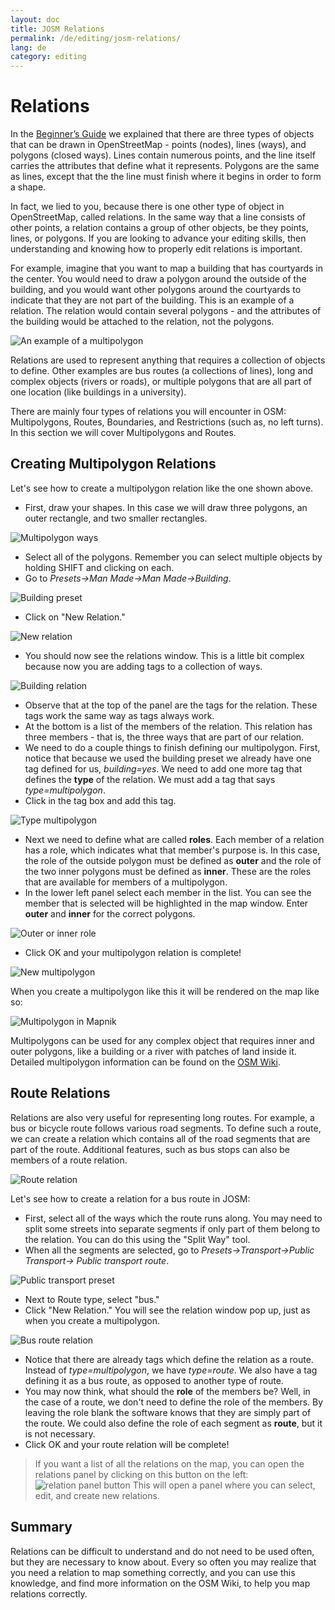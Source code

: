 ```yaml
---
layout: doc
title: JOSM Relations
permalink: /de/editing/josm-relations/
lang: de
category: editing
---
```


Relations
==========

In the [Beginner’s Guide](/en/beginner) we explained that there are three
types of objects that can be drawn in OpenStreetMap - points (nodes), lines (ways), and
polygons (closed ways). Lines contain numerous points, and the line itself carries
the attributes that define what it represents.  Polygons are the same as
lines, except that the the line must finish where it begins in order to
form a shape.

In fact, we lied to you, because there is one other type of object in OpenStreetMap,
called relations.  In the same way that a line consists of other
points, a relation contains a group of other objects, be they points,
lines, or polygons.  If you are looking to advance your editing
skills, then understanding and knowing how to properly edit relations is
important.

For example, imagine that you want to map a building that has courtyards
in the center.  You would need to draw a polygon around the outside of
the building, and you would want other polygons around the courtyards
to indicate that they are not part of the building.  This is an example
of a relation.  The relation would contain several polygons - and the
attributes of the building would be attached to the relation, not the
polygons.

![An example of a multipolygon][]

Relations are used to represent anything that requires a collection of
objects to define.  Other examples are bus routes (a collections of
lines), long and complex objects (rivers or roads), or multiple polygons
that are all part of one location (like buildings in a university).

There are mainly four types of relations you will encounter in OSM:
Multipolygons, Routes, Boundaries, and Restrictions (such as, no left
turns).  In this section we will cover Multipolygons and Routes.

Creating Multipolygon Relations
-------------------------------

Let's see how to create a multipolygon relation like the one shown above.

-   First, draw your shapes. In this case we will draw three polygons, an
    outer rectangle, and two smaller rectangles.

![Multipolygon ways][]

-   Select all of the polygons. Remember you can select multiple objects
    by holding SHIFT and clicking on each.
-   Go to *Presets->Man Made->Man Made->Building*.

![Building preset][]

-   Click on "New Relation."

![New relation][]

-   You should now see the relations window. This is a little bit complex
    because now you are adding tags to a collection of ways.

![Building relation][]

-   Observe that at the top of the panel are the tags for the relation. These tags
    work the same way as tags always work.
-   At the bottom is a list of the members of the relation. This relation has
    three members - that is, the three ways that are part of our relation.
-   We need to do a couple things to finish defining our multipolygon. First,
    notice that because we used the building preset we already have one tag
    defined for us, *building=yes*. We need to add one more tag that defines
    the **type** of the relation. We must add a tag that says *type=multipolygon*.
-   Click in the tag box and add this tag.

![Type multipolygon][]

-   Next we need to define what are called **roles**. Each member of a relation
    has a role, which indicates what that member's purpose is. In this case, the
    role of the outside polygon must be defined as **outer** and the role of the
    two inner polygons must be defined as **inner**. These are the roles that are
    available for members of a multipolygon.
-   In the lower left panel select each member in the list. You can see the member
    that is selected will be highlighted in the map window. Enter **outer** and
    **inner** for the correct polygons.

![Outer or inner role][]

-   Click OK and your multipolygon relation is complete!

![New multipolygon][]

When you create a multipolygon like this it will be rendered on the map like so:

![Multipolygon in Mapnik][]

Multipolygons can be used for any complex object that requires inner and outer polygons, like
a building or a river with patches of land inside it. Detailed multipolygon information can be
found on the [OSM Wiki](http://wiki.openstreetmap.org/wiki/Relation:multipolygon).

Route Relations
----------------

Relations are also very useful for representing long routes. For example, a bus
or bicycle route follows various road segments. To define such a route, we can
create a relation which contains all of the road segments that are part of the route.
Additional features, such as bus stops can also be members of a route relation.

![Route relation][]

Let's see how to create a relation for a bus route in JOSM:

-   First, select all of the ways which the route runs along. You may need to
    split some streets into separate segments if only part of them belong to
    the relation. You can do this using the "Split Way" tool.
-   When all the segments are selected, go to *Presets->Transport->Public Transport->
    Public transport route*.

![Public transport preset][]

-   Next to Route type, select "bus."
-   Click "New Relation." You will see the relation window pop up, just as when
    you create a multipolygon.

![Bus route relation][]

-   Notice that there are already tags which define the relation as a route. Instead
    of *type=multipolygon*, we have *type=route*. We also have a tag defining it as
    a bus route, as opposed to another type of route.
-   You may now think, what should the **role** of the members be? Well, in the case
    of a route, we don't need to define the role of the members. By leaving the role blank
    the software knows that they are simply part of the route. We could also define the role
    of each segment as **route**, but it is not necessary.
-   Click OK and your route relation will be complete!

>   If you want a list of all the relations on the map, you can open the relations panel
>   by clicking on this button on the left:
>   ![relation panel button][]
>   This will open a panel where you can select, edit, and create new relations.

Summary
-------

Relations can be difficult to understand and do not need to be used often,
but they are necessary to know about. Every so often you may realize that you
need a relation to map something correctly, and you can use this knowledge, and find
more information on the OSM Wiki, to help you map relations correctly.



[Multipolygon ways]: /images/en/editing/josm-relations/multipolygon-ways.png
[Building preset]: /images/en/editing/josm-relations/building-preset.png
[New relation]: /images/en/editing/josm-relations/new-relation.png
[Building relation]: /images/en/editing/josm-relations/building-relation.png
[New relation]: /images/en/editing/josm-relations/new-relation.png
[Type multipolygon]: /images/en/editing/josm-relations/type-multipolygon.png
[Outer or inner role]: /images/en/editing/josm-relations/outer-inner.png
[New multipolygon]: /images/en/editing/josm-relations/new-multipolygon.png
[Multipolygon in mapnik]: /images/en/editing/josm-relations/multipolygon-mapnik.png
[An example of a multipolygon]: /images/en/editing/josm-relations/multipolygon-demo.png
[Route relation]: /images/en/editing/josm-relations/route-relation.png
[Public transport preset]: /images/en/editing/josm-relations/public-transport-preset.png
[Bus route relation]: /images/en/editing/josm-relations/bus-route-relation.png
[relation panel button]: /images/en/editing/josm-relations/relation-panel-button.png

